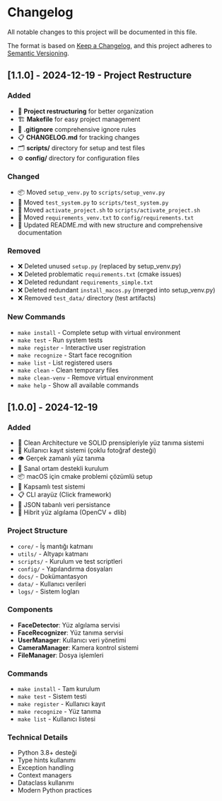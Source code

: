 # Changelog

All notable changes to this project will be documented in this file.

The format is based on [Keep a Changelog](https://keepachangelog.com/en/1.0.0/),
and this project adheres to [Semantic Versioning](https://semver.org/spec/v2.0.0.html).

## [1.1.0] - 2024-12-19 - Project Restructure

### Added
- 📁 **Project restructuring** for better organization
- 🏗️ **Makefile** for easy project management
- 📄 **.gitignore** comprehensive ignore rules
- 📋 **CHANGELOG.md** for tracking changes
- 🗂️ **scripts/** directory for setup and test files
- ⚙️ **config/** directory for configuration files

### Changed
- 📦 Moved `setup_venv.py` to `scripts/setup_venv.py`
- 🧪 Moved `test_system.py` to `scripts/test_system.py`
- 🚀 Moved `activate_project.sh` to `scripts/activate_project.sh`
- 📝 Moved `requirements_venv.txt` to `config/requirements.txt`
- 📖 Updated README.md with new structure and comprehensive documentation

### Removed
- ❌ Deleted unused `setup.py` (replaced by setup_venv.py)
- ❌ Deleted problematic `requirements.txt` (cmake issues)
- ❌ Deleted redundant `requirements_simple.txt`
- ❌ Deleted redundant `install_macos.py` (merged into setup_venv.py)
- ❌ Removed `test_data/` directory (test artifacts)

### New Commands
- `make install` - Complete setup with virtual environment
- `make test` - Run system tests
- `make register` - Interactive user registration
- `make recognize` - Start face recognition
- `make list` - List registered users
- `make clean` - Clean temporary files
- `make clean-venv` - Remove virtual environment
- `make help` - Show all available commands

## [1.0.0] - 2024-12-19

### Added
- 🎯 Clean Architecture ve SOLID prensipleriyle yüz tanıma sistemi
- 👤 Kullanıcı kayıt sistemi (çoklu fotoğraf desteği)
- 👁️ Gerçek zamanlı yüz tanıma
- 🐍 Sanal ortam destekli kurulum
- 📦 macOS için cmake problemi çözümlü setup
- 🧪 Kapsamlı test sistemi
- 📋 CLI arayüz (Click framework)
- 💾 JSON tabanlı veri persistance
- 🔄 Hibrit yüz algılama (OpenCV + dlib)

### Project Structure
- `core/` - İş mantığı katmanı
- `utils/` - Altyapı katmanı  
- `scripts/` - Kurulum ve test scriptleri
- `config/` - Yapılandırma dosyaları
- `docs/` - Dokümantasyon
- `data/` - Kullanıcı verileri
- `logs/` - Sistem logları

### Components
- **FaceDetector**: Yüz algılama servisi
- **FaceRecognizer**: Yüz tanıma servisi
- **UserManager**: Kullanıcı veri yönetimi
- **CameraManager**: Kamera kontrol sistemi
- **FileManager**: Dosya işlemleri

### Commands
- `make install` - Tam kurulum
- `make test` - Sistem testi
- `make register` - Kullanıcı kayıt
- `make recognize` - Yüz tanıma
- `make list` - Kullanıcı listesi

### Technical Details
- Python 3.8+ desteği
- Type hints kullanımı
- Exception handling
- Context managers
- Dataclass kullanımı
- Modern Python practices 